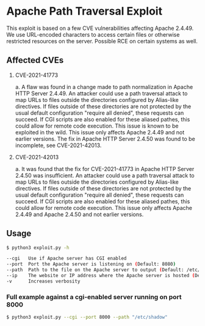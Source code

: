 # Apache Path Traversal Exploit

This exploit is based on a few CVE vulnerabilities affecting Apache 2.4.49. We use URL-encoded characters to access certain files or otherwise restricted resources on the server. Possible RCE on certain systems as well.

## Affected CVEs
1. CVE-2021-41773
    
    a. A flaw was found in a change made to path normalization in Apache HTTP Server 2.4.49. An attacker could use a path traversal attack to map URLs to files outside the directories configured by Alias-like directives. If files outside of these directories are not protected by the usual default configuration "require all denied", these requests can succeed. If CGI scripts are also enabled for these aliased pathes, this could allow for remote code execution. This issue is known to be exploited in the wild. This issue only affects Apache 2.4.49 and not earlier versions. The fix in Apache HTTP Server 2.4.50 was found to be incomplete, see CVE-2021-42013.

2. CVE-2021-42013
    
    a. It was found that the fix for CVE-2021-41773 in Apache HTTP Server 2.4.50 was insufficient. An attacker could use a path traversal attack to map URLs to files outside the directories configured by Alias-like directives. If files outside of these directories are not protected by the usual default configuration "require all denied", these requests can succeed. If CGI scripts are also enabled for these aliased pathes, this could allow for remote code execution. This issue only affects Apache 2.4.49 and Apache 2.4.50 and not earlier versions.

## Usage
```bash
$ python3 exploit.py -h

--cgi   Use if Apache server has CGI enabled
--port  Port the Apache server is listening on (Default: 8080)
--path  Path to the file on the Apache server to output (Default: /etc/passwd)
--ip    The website or IP address where the Apache server is hosted (Default: localhost)
-v      Increases verbosity
```

### Full example against a cgi-enabled server running on port 8000
```bash
$ python3 exploit.py --cgi --port 8000 --path "/etc/shadow"
```